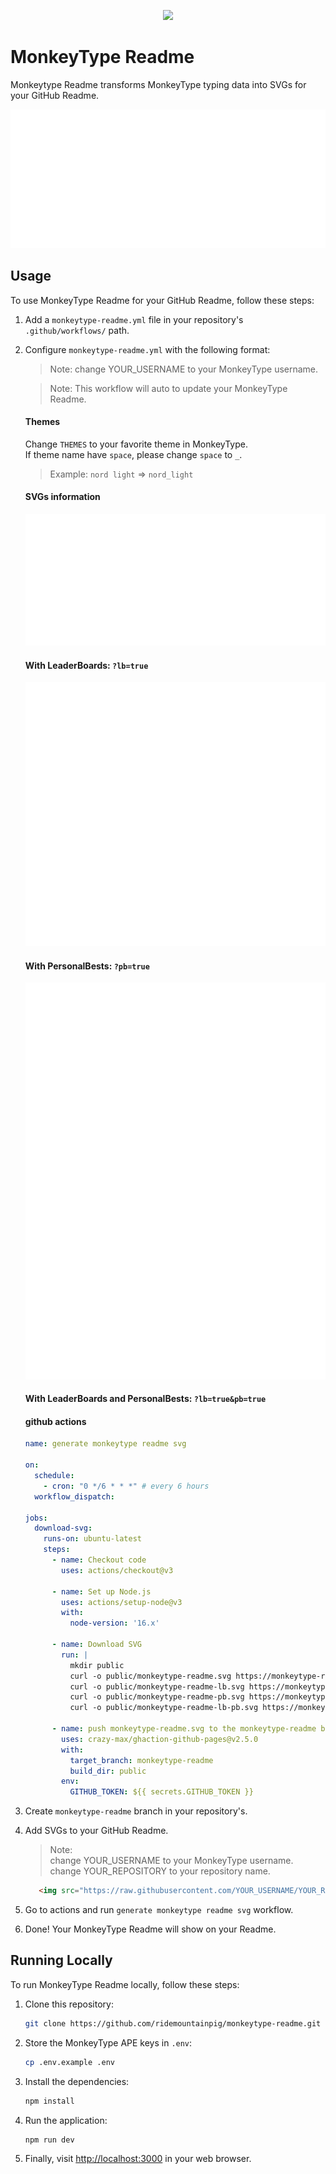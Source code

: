 <p align="center">
  <img src="https://github.com/ridemountainpig/monkeytype-readme/assets/92412722/c384384f-bb60-496c-998e-65c2b8d3e161" style="width:550px;"/>
</p>

# MonkeyType Readme

Monkeytype Readme transforms MonkeyType typing data into SVGs for your GitHub Readme.

   <img src="https://raw.githubusercontent.com/ridemountainpig/monkeytype-readme/monkeytype-readme/monkeytype-readme-Miodec.svg" alt="My Monkeytype profile" />

## Usage

To use MonkeyType Readme for your GitHub Readme, follow these steps:

1. Add a `monkeytype-readme.yml` file in your repository's `.github/workflows/` path.
2.  Configure `monkeytype-readme.yml` with the following format:
    
    > Note: change YOUR_USERNAME to your MonkeyType username.
    
    > Note: This workflow will auto to update your MonkeyType Readme.
    
    #### Themes
    Change `THEMES` to your favorite theme in MonkeyType.<br/>
    If theme name have `space`, please change `space` to `_`.<br/>
    > Example: `nord light` => `nord_light`
    
    #### SVGs information
    <img src="https://raw.githubusercontent.com/ridemountainpig/monkeytype-readme/monkeytype-readme/monkeytype-readme.svg" alt="My Monkeytype profile" />
    
    #### With LeaderBoards: `?lb=true`
    <img src="https://raw.githubusercontent.com/ridemountainpig/monkeytype-readme/monkeytype-readme/monkeytype-readme-lb.svg" alt="My Monkeytype profile" />
    
    #### With PersonalBests: `?pb=true`
    <img src="https://raw.githubusercontent.com/ridemountainpig/monkeytype-readme/monkeytype-readme/monkeytype-readme-pb.svg" alt="My Monkeytype profile" />
    
    #### With LeaderBoards and PersonalBests: `?lb=true&pb=true`
    
    #### github actions
    ```yml
    name: generate monkeytype readme svg

    on:
      schedule:
        - cron: "0 */6 * * *" # every 6 hours
      workflow_dispatch:

    jobs:
      download-svg:
        runs-on: ubuntu-latest
        steps:
          - name: Checkout code
            uses: actions/checkout@v3

          - name: Set up Node.js
            uses: actions/setup-node@v3
            with:
              node-version: '16.x'

          - name: Download SVG
            run: |
              mkdir public
              curl -o public/monkeytype-readme.svg https://monkeytype-readme.repl.co/generate-svg/YOUR_USERNAME/THEMES
              curl -o public/monkeytype-readme-lb.svg https://monkeytype-readme.repl.co/generate-svg/YOUR_USERNAME/THEMES?lb=true
              curl -o public/monkeytype-readme-pb.svg https://monkeytype-readme.repl.co/generate-svg/YOUR_USERNAME/THEMES?pb=true
              curl -o public/monkeytype-readme-lb-pb.svg https://monkeytype-readme.repl.co/generate-svg/YOUR_USERNAME/THEMES?lb=true&pb=true

          - name: push monkeytype-readme.svg to the monkeytype-readme branch
            uses: crazy-max/ghaction-github-pages@v2.5.0
            with:
              target_branch: monkeytype-readme
              build_dir: public
            env:
              GITHUB_TOKEN: ${{ secrets.GITHUB_TOKEN }}
    ```
    
3. Create `monkeytype-readme` branch in your repository's.
4. Add SVGs to your GitHub Readme.

   > Note: </br>
   > change YOUR_USERNAME to your MonkeyType username.</br>
   > change YOUR_REPOSITORY to your repository name.
   
   ```md
      <img src="https://raw.githubusercontent.com/YOUR_USERNAME/YOUR_REPOSITORY/monkeytype-readme/monkeytype-readme-lb.svg" alt="My Monkeytype profile" />
   ```

4. Go to actions and run `generate monkeytype readme svg` workflow.

5. Done! Your MonkeyType Readme will show on your Readme.

## Running Locally

To run MonkeyType Readme locally, follow these steps:

1. Clone this repository:

   ```bash
   git clone https://github.com/ridemountainpig/monkeytype-readme.git
   ```

2. Store the MonkeyType APE keys in `.env`:

   ```bash
   cp .env.example .env
   ```

3. Install the dependencies:

   ```bash
   npm install
   ```

4. Run the application:

   ```bash
   npm run dev
   ```

5. Finally, visit [http://localhost:3000](http://localhost:3000/) in your web browser.
